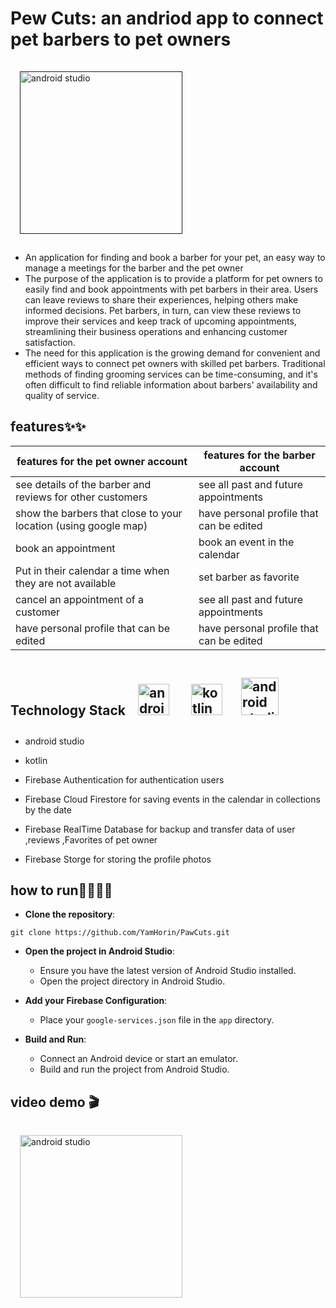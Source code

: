 

# Pew Cuts: an andriod app to connect pet barbers to pet owners
 <a href="" target="_blank"><img style="margin: 15px" src="https://i.imgur.com/tvtfdJq.png" alt="android studio" height="260" /></a>  
* An application for finding and book a barber for your pet, an easy way to manage a meetings for the barber and the pet owner
* The purpose of the application is to provide a platform for pet owners to easily find and book appointments with pet barbers in their area. Users can leave reviews to share their experiences, helping others make informed decisions. Pet barbers, in turn, can view these reviews to improve their services and keep track of upcoming appointments, streamlining their business operations and enhancing customer satisfaction.
* The need for this application is the growing demand for convenient and efficient ways to connect pet owners with skilled pet barbers. Traditional methods of finding grooming services can be time-consuming, and it's often difficult to find reliable information about barbers' availability and quality of service.
## features✨✨
| features for the pet owner account | features for the barber account |
|------------------------------------|---------------------------------|
|see details of the barber and reviews for other customers |see all past and future appointments|
show the barbers that close to your location (using google map) |have personal profile that can be edited  |write a reviews (if you had an appointment before)|see all reviews of other customers|
|book an appointment|book an event in the calendar|
|Put in their calendar a time when they are not available|set barber as favorite|
|cancel an appointment of a customer|see all past and future appointments|
|have personal profile that can be edited|have personal profile that can be edited|

## Technology Stack <a href="https://developer.android.com/studio" target="_blank"><img style="margin: 15px" src="https://upload.wikimedia.org/wikipedia/commons/thumb/5/55/Android_Studio_Logo_%282023%29.svg/800px-Android_Studio_Logo_%282023%29.svg.png" alt="android studio" height="50" /></a>   <a href="https://kotlinlang.org/" target="_blank"><img style="margin: 15px" src="https://profilinator.rishav.dev/skills-assets/kotlinlang-icon.svg" alt="kotlin" height="50" /></a><a href="https://firebase.google.com/" target="_blank"><img style="margin: 15px" src="https://w7.pngwing.com/pngs/398/821/png-transparent-firebase-google-google-i-o-icon.png" alt="android studio" height="60" /></a>  


* android studio

* kotlin 

* Firebase Authentication for  authentication users

* Firebase Cloud Firestore for saving events in the calendar in collections by the date

* Firebase RealTime Database for backup and transfer data of user ,reviews ,Favorites of pet owner

* Firebase Storge for storing the profile photos
 
## how to run🤷‍♂️🤷‍♂️

- **Clone the repository**:

```
git clone https://github.com/YamHorin/PawCuts.git
```


-   **Open the project in Android Studio**:
    
    -   Ensure you have the latest version of Android Studio installed.
    -   Open the project directory in Android Studio.
-   **Add your Firebase Configuration**:
    
    -   Place your `google-services.json` file in the `app` directory.

-   **Build and Run**:
    
    -   Connect an Android device or start an emulator.
    -   Build and run the project from Android Studio.

## video demo 🎬
 <a href="https://www.youtube.com/watch?v=UZY0Qqf2TFY" target="_blank"><img style="margin: 15px" src="https://i.imgur.com/0QhVxOu.png" alt="android studio" height="260" /></a>  


  





  
















